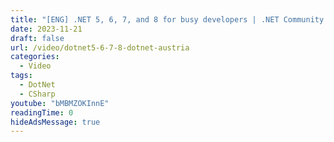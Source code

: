 ```yaml
---
title: "[ENG] .NET 5, 6, 7, and 8 for busy developers | .NET Community Austria"
date: 2023-11-21
draft: false
url: /video/dotnet5-6-7-8-dotnet-austria
categories:
  - Video
tags:
  - DotNet
  - CSharp
youtube: "bMBMZOKInnE"
readingTime: 0
hideAdsMessage: true
---
```

